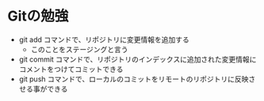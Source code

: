 # Gitの勉強
- git add コマンドで、リポジトリに変更情報を追加する
     - このことをステージングと言う
- git commit コマンドで、リポジトリのインデックスに追加された変更情報にコメントをつけてコミットできる
- git push コマンドで、ローカルのコミットをリモートのリポジトリに反映させる事ができる
